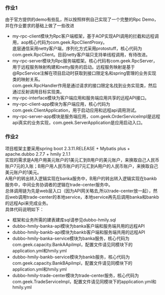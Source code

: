 ### 作业1 ###
由于官方提供的demo有些乱，所以按照样例自己实现了一个完整的Rpc Demo，并在作业要求的基础上做了一些改进 
- my-rpc-client模块为Rpc客户端框架，基于AOP实现API调用的拦截和远程调用，aop核心代码为com.geek.RpcClientProxy。  
底层通信采用netty客户端，序列化方式采用protostuff，核心代码为com.geek.RpcClient。目前netty客户端只支持单线程调用，有待改进。
- my-rpc-server模块为Rpc服务端框架。核心代码有com.geek.RpcServer，用于远程服务映射构建和netty服务的启动。远程服务映射是基于@RpcService注解在项目启动时获取到接口限定名和spring管理的业务实现类的映射关系。  
com.geek.RpcHandler作用是通过请求的接口限定名找到业务实现类，然后通过反射调用目标实现类。
- my-rpc-interface模块为客户端应用和服务端应用共享的远程API接口。
- my-rpc-client-app模块为客户端应用，核心代码为com.geek.ClientApplication，用于启动应用和远程api调用测试。
- my-rpc-server-app模块是服务端应用，com.geek.OrderServiceImpl是远程api真实的业务实现，com.geek.ServerApplication是应用启动入口。  

### 作业2 ###  
项目框架主要采用spring boot 2.3.11.RELEASE + Mybatis plus + apache.dubbo 2.7.7 + hmily 2.1.1  
实现的需求是A用户用美元账户的1美元汇到B用户的美元账户，来换取自己人民币账户7元的入账；B用户用人民币账户的7元汇到A用户的人民币账户，来换取自己美元账户的1美元。  
A用户的转出转入逻辑实现在banka服务中，B用户的转出转入逻辑实现在bankb服务中，中间业务协调者的逻辑在trade-center服务中。  
总体调用链为先是web层入口（因为API网关略去,所以trade-center放一起），然后web调用trade-center的本地service，本地service再先后调用banka和bankb的远程Api来完成业务。  
具体代码说明如下：
- 框架和业务所需的建表建库sql请参见dubbo-hmily.sql
- dubbo-hmily-banka-api模块为banka客户端和服务端共用的远程API
- dubbo-hmily-bankb-api模块为bankb客户端和服务端共用的远程API
- dubbo-hmily-banka-service模块为banka服务，核心代码为com.geek.capacity.BankAApiImpl，配置文件请见同模块下的application.yml和hmily.yml
- dubbo-hmily-bankb-service模块为bankb服务，核心代码为com.geek.capacity.BankBApiImpl，配置文件请见同模块下的application.yml和hmily.yml
- dubbo-hmily-trade-center模块为trade-center服务，核心代码为com.geek.TradeServiceImpl，配置文件请见同模块下的application.yml和hmily.yml
